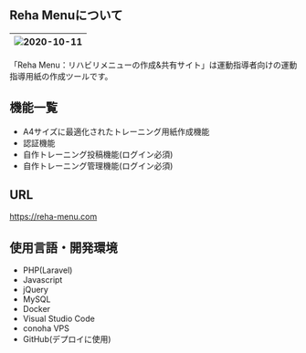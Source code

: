 ## Reha Menuについて
|![2020-10-11](https://user-images.githubusercontent.com/30212367/95675938-c8483300-0bf5-11eb-9f11-81a1b3124af9.png)|
|:-:|

「Reha Menu：リハビリメニューの作成&共有サイト」は運動指導者向けの運動指導用紙の作成ツールです。

## 機能一覧
* A4サイズに最適化されたトレーニング用紙作成機能
* 認証機能
* 自作トレーニング投稿機能(ログイン必須)
* 自作トレーニング管理機能(ログイン必須)

## URL
<https://reha-menu.com>

## 使用言語・開発環境
* PHP(Laravel)
* Javascript
* jQuery
* MySQL
* Docker
* Visual Studio Code
* conoha VPS
* GitHub(デプロイに使用)